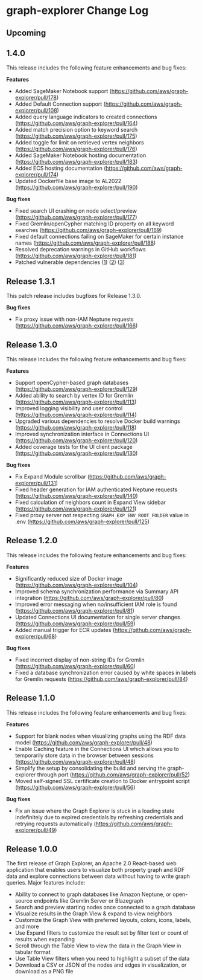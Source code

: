 # graph-explorer Change Log

## Upcoming

## 1.4.0

This release includes the following feature enhancements and bug fixes:

**Features**
- Added SageMaker Notebook support (https://github.com/aws/graph-explorer/pull/178)
- Added Default Connection support (https://github.com/aws/graph-explorer/pull/108)
- Added query language indicators to created connections (https://github.com/aws/graph-explorer/pull/164)
- Added match precision option to keyword search (https://github.com/aws/graph-explorer/pull/175)
- Added toggle for limit on retrieved vertex neighbors (https://github.com/aws/graph-explorer/pull/176)
- Added SageMaker Notebook hosting documentation (https://github.com/aws/graph-explorer/pull/183)
- Added ECS hosting documentation (https://github.com/aws/graph-explorer/pull/174)
- Updated Dockerfile base image to AL2022 (https://github.com/aws/graph-explorer/pull/190)

**Bug fixes**
- Fixed search UI crashing on node select/preview (https://github.com/aws/graph-explorer/pull/177)
- Fixed Gremlin/openCypher matching ID property on all keyword searches (https://github.com/aws/graph-explorer/pull/169)
- Fixed default connections failing on SageMaker for certain instance names (https://github.com/aws/graph-explorer/pull/188)
- Resolved deprecation warnings in GitHub workflows (https://github.com/aws/graph-explorer/pull/181)
- Patched vulnerable dependencies ([1](https://github.com/aws/graph-explorer/pull/182)) ([2](https://github.com/aws/graph-explorer/pull/189)) ([3](https://github.com/aws/graph-explorer/pull/191))

## Release 1.3.1

This patch release includes bugfixes for Release 1.3.0.

**Bug fixes**
- Fix proxy issue with non-IAM Neptune requests (https://github.com/aws/graph-explorer/pull/166)

## Release 1.3.0

This release includes the following feature enhancements and bug fixes:

**Features**
- Support openCypher-based graph databases (https://github.com/aws/graph-explorer/pull/129)
- Added ability to search by vertex ID for Gremlin (https://github.com/aws/graph-explorer/pull/113)
- Improved logging visibility and user control (https://github.com/aws/graph-explorer/pull/114)
- Upgraded various dependencies to resolve Docker build warnings (https://github.com/aws/graph-explorer/pull/118)
- Improved synchronization interface in Connections UI (https://github.com/aws/graph-explorer/pull/120)
- Added coverage tests for the UI client package (https://github.com/aws/graph-explorer/pull/130)

**Bug fixes**
- Fix Expand Module scrollbar (https://github.com/aws/graph-explorer/pull/131)
- Fixed header generation for IAM authenticated Neptune requests (https://github.com/aws/graph-explorer/pull/140)
- Fixed calculation of neighbors count in Expand View sidebar (https://github.com/aws/graph-explorer/pull/121)
- Fixed proxy server not respecting `GRAPH_EXP_ENV_ROOT_FOLDER` value in .env (https://github.com/aws/graph-explorer/pull/125)

## Release 1.2.0

This release includes the following feature enhancements and bug fixes:

**Features**
- Significantly reduced size of Docker image (https://github.com/aws/graph-explorer/pull/104)
- Improved schema synchronization performance via Summary API integration (https://github.com/aws/graph-explorer/pull/80)
- Improved error messaging when no/insufficient IAM role is found (https://github.com/aws/graph-explorer/pull/81)
- Updated Connections UI documentation for single server changes (https://github.com/aws/graph-explorer/pull/59)
- Added manual trigger for ECR updates (https://github.com/aws/graph-explorer/pull/68)

**Bug fixes**
- Fixed incorrect display of non-string IDs for Gremlin (https://github.com/aws/graph-explorer/pull/60)
- Fixed a database synchronization error caused by white spaces in labels for Gremlin requests (https://github.com/aws/graph-explorer/pull/84)

## Release 1.1.0

This release includes the following feature enhancements and bug fixes:

**Features**

* Support for blank nodes when visualizing graphs using the RDF data model (https://github.com/aws/graph-explorer/pull/48)
* Enable Caching feature in the Connections UI which allows you to temporarily store data in the browser between sessions (https://github.com/aws/graph-explorer/pull/48)
* Simplify the setup by consolidating the build and serving the graph-explorer through port (https://github.com/aws/graph-explorer/pull/52)
* Moved self-signed SSL certificate creation to Docker entrypoint script (https://github.com/aws/graph-explorer/pull/56)

**Bug fixes**

* Fix an issue where the Graph Explorer is stuck in a loading state indefinitely due to expired credentials by refreshing credentials and retrying requests automatically (https://github.com/aws/graph-explorer/pull/49)


## Release 1.0.0

The first release of Graph Explorer, an Apache 2.0 React-based web application that enables users to visualize both property graph and RDF data and explore connections between data without having to write graph queries. Major features include:

* Ability to connect to graph databases like Amazon Neptune, or open-source endpoints like Gremlin Server or Blazegraph
* Search and preview starting nodes once connected to a graph database
* Visualize results in the Graph View & expand to view neighbors
* Customize the Graph View with preferred layouts, colors, icons, labels, and more
* Use Expand filters to customize the result set by filter text or count of results when expanding
* Scroll through the Table View to view the data in the Graph View in tabular format
* Use Table View filters when you need to highlight a subset of the data
* Download a CSV or JSON of the nodes and edges in visualization, or download as a PNG file

